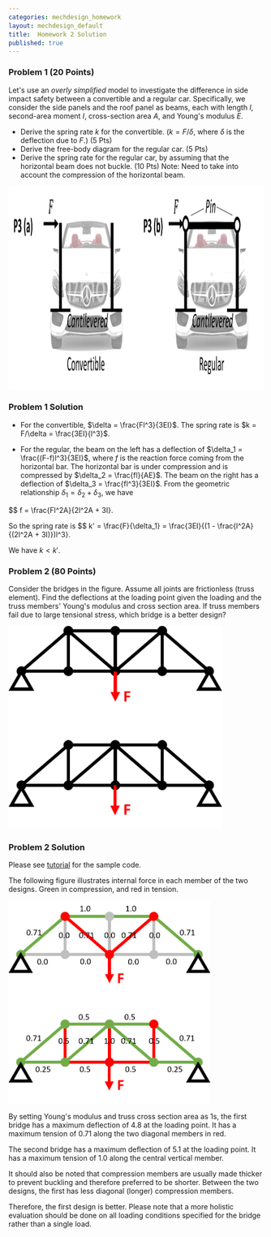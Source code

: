 ```yaml
---
categories: mechdesign_homework
layout: mechdesign_default
title:  Homework 2 Solution
published: true
---
```

<style TYPE="text/css">
code.has-jax {font: inherit; font-size: 100%; background: inherit; border: inherit;}
</style>
<script type="text/x-mathjax-config">
MathJax.Hub.Config({
    tex2jax: {
        inlineMath: [['$','$'], ['\\(','\\)']],
        skipTags: ['script', 'noscript', 'style', 'textarea', 'pre'] // removed 'code' entry
    }
});
MathJax.Hub.Queue(function() {
    var all = MathJax.Hub.getAllJax(), i;
    for(i = 0; i < all.length; i += 1) {
        all[i].SourceElement().parentNode.className += ' has-jax';
    }
});
</script>
<script type="text/javascript" async
  src="https://cdnjs.cloudflare.com/ajax/libs/mathjax/2.7.1/MathJax.js?config=TeX-AMS-MML_HTMLorMML">
</script>


### Problem 1 (20 Points)
Let's use an *overly simplified* model to investigate the difference in side impact safety 
between a convertible and a regular car. Specifically, we consider the side panels and the roof
panel as beams, each with length $l$, second-area moment $I$, cross-section area $A$, and Young's 
modulus $E$. 
	
* Derive the spring rate $k$ for the convertible. ($k=F/\delta$, where $\delta$ is the deflection 
due to $F$.) (5 Pts)
* Derive the free-body diagram for the regular car. (5 Pts)
* Derive the spring rate for the regular car, by assuming that the horizontal beam does not buckle. (10 Pts) 
Note: Need to take into account the compression of the horizontal beam.

<img src="/_images/mechdesign/hw2_car.png" alt="Drawing" style="height: 400px;"/> 


### Problem 1 Solution

* For the convertible, $\delta = \frac{Fl^3}{3EI}$. The spring rate is $k = F/\delta = \frac{3EI}{l^3}$.

* For the regular, the beam on the left has a deflection of $\delta_1 = \frac{(F-f)l^3}{3EI}$, 
where $f$ is the reaction force coming from the horizontal bar. 
The horizontal bar is under compression and is compressed by $\delta_2 = \frac{fl}{AE}$.
The beam on the right has a deflection of $\delta_3 = \frac{fl^3}{3EI}$.
From the geometric relationship $\delta_1 = \delta_2 + \delta_3$, we have

$$ f = \frac{Fl^2A}{2l^2A + 3I}.

So the spring rate is $$ k' = \frac{F}{\delta_1} = \frac{3EI}{(1 - \frac{l^2A}{(2l^2A + 3I)})l^3}.

We have $k < k'$.

### Problem 2 (80 Points)
Consider the bridges in the figure. Assume all joints are frictionless (truss element).
Find the deflections at the loading point given the loading and the truss members' Young's 
modulus and cross section area. If truss members fail due to large tensional stress, which bridge is a better design?

<img src="/_images/mechdesign/hw2_bridge.png" alt="Drawing" style="height: 400px;"/> 


### Problem 2 Solution

Please see [tutorial](https://designinformaticslab.github.io/mechdesign_lecture/2023/02/09/fea.html) for the sample code.

The following figure illustrates internal force in each member of the two designs. Green in compression, and red in tension.

<img src="/_images/mechdesign/hw2_bridge_solution.png" alt="Drawing" style="height: 400px;"/> 

By setting Young's modulus and truss cross section area as 1s, the first bridge has a maximum
 deflection of 4.8 at the loading point. It has a maximum tension of 0.71 along the two diagonal members in red.

The second bridge has a maximum deflection of 5.1 at the loading point. It has a maximum tension of 1.0 along 
the central vertical member.  

It should also be noted that compression members are usually made thicker to prevent buckling and therefore 
preferred to be shorter. Between the two designs, the first has less diagonal (longer) compression members.

Therefore, the first design is better. 
Please note that a more holistic evaluation should be done on all loading conditions specified for the bridge rather than a single load.



